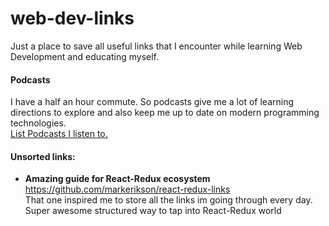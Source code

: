 # web-dev-links
Just a place to save all useful links that I encounter while learning Web Development and educating myself.

#### Podcasts
I have a half an hour commute. So podcasts give me a lot of learning directions to explore and also keep me up to date on modern programming technologies.  
[List Podcasts I listen to.](podcasts.md)

#### Unsorted links:

- **Amazing guide for React-Redux ecosystem**  
  https://github.com/markerikson/react-redux-links  
  That one inspired me to store all the links im going through every day. Super awesome structured way to tap into React-Redux world
